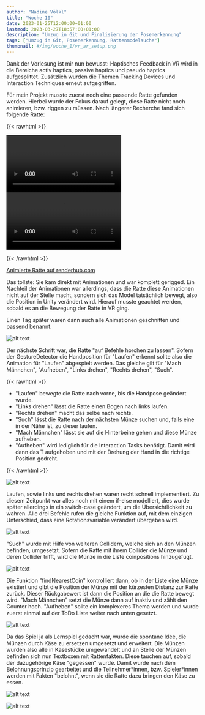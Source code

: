 ```yaml
---
author: "Nadine Völkl"
title: "Woche 10"
date: 2023-01-25T12:00:00+01:00
lastmod: 2023-03-27T18:57:00+01:00
description: "Umzug in Git und Finalisierung der Posenerkennung"
tags: ["Umzug in Git, Posenerkennung, Rattenmodelsuche"]
thumbnail: #/img/woche_1/vr_ar_setup.png
---
```


Dank der Vorlesung ist mir nun bewusst: Haptisches Feedback in VR wird in die Bereiche activ haptics, passive haptics und pseudo haptics aufgesplittet. Zusätzlich wurden die Themen Tracking Devices und Interaction Techniques erneut aufgegriffen. 

Für mein Projekt musste zuerst noch eine passende Ratte gefunden werden. Hierbei wurde der Fokus darauf gelegt, diese Ratte nicht noch animieren, bzw. riggen zu müssen. Nach längerer Recherche fand sich folgende Ratte:

{{< rawhtml >}} 

<video controls>
    <source src="/img/woche_10/rat_pr_1.mp4" type="video/mp4">
    Your browser does not support the video tag.  
</video>

<video controls>
    <source src="/img/woche_10/rat_pr_2.mp4" type="video/mp4">
    Your browser does not support the video tag.  
</video>

{{< /rawhtml >}}

[Animierte Ratte auf renderhub.com](https://www.renderhub.com/mikserart/rat-12-animations-game-ready-props-low-poly-3d-model)

Das tollste: Sie kam direkt mit Animationen und war komplett gerigged. 
Ein Nachteil der Animationen war allerdings, dass die Ratte diese Animationen nicht auf der Stelle macht, sondern sich das Model tatsächlich bewegt, also die Position in Unity verändert wird. Hierauf musste geachtet werden, sobald es an die Bewegung der Ratte in VR ging.

Einen Tag später waren dann auch alle Animationen geschnitten und passend benannt. 

![alt text](/img/woche_10/animationen.png "Screenshot aller Animationen im Explorer")

Der nächste Schritt war, die Ratte "auf Befehle horchen zu lassen". 
Sofern der GestureDetector die Handposition für "Laufen" erkennt sollte also die Animation für "Laufen" abgespielt werden. Das gleiche gilt für "Mach Männchen", "Aufheben", "Links drehen", "Rechts drehen", "Such".

{{< rawhtml >}} 

<ul>
<li>"Laufen" bewegte die Ratte nach vorne, bis die Handpose geändert wurde. </li>
<li>"Links drehen" lässt die Ratte einen Bogen nach links laufen.</li> 
<li>"Rechts drehen" macht das selbe nach rechts. </li>
<li>"Such" lässt die Ratte nach der nächsten Münze suchen und, falls eine in der Nähe ist, zu dieser laufen. </li>
<li>"Mach Männchen" lässt sie auf die Hinterbeine gehen und diese Münze aufheben. </li>
<li>"Aufheben" wird lediglich für die Interaction Tasks benötigt. Damit wird dann das T aufgehoben und mit der Drehung der Hand in die richtige Position gedreht. </li>
</ul>

{{< /rawhtml >}} 

![alt text](/img/woche_10/switchCase.png "Screenshot des switch-case das unten beschrieben wird")

Laufen, sowie links und rechts drehen waren recht schnell implementiert. Zu diesem Zeitpunkt war alles noch mit einem if-else modelliert, dies wurde später allerdings in ein switch-case geändert, um die Übersichtlichkeit zu wahren. Alle drei Befehle rufen die gleiche Funktion auf, mit dem einzigen Unterschied, dass eine Rotationsvariable verändert übergeben wird. 

![alt text](/img/woche_10/bewegung.png "Screenshot der oben beschriebenen Funktion Bewegung")

"Such" wurde mit Hilfe von weiteren Collidern, welche sich an den Münzen befinden, umgesetzt. Sofern die Ratte mit ihrem Collider die Münze und deren Collider trifft, wird die Münze in die Liste coinpositions hinzugefügt. 

![alt text](/img/woche_10/findNearestCoin_script.png "Screenshot der unten beschriebenen Funktion finNearestCoin")

Die Funktion "findNearestCoin" kontrolliert dann, ob in der Liste eine Münze existiert und gibt die Position der Münze mit der kürzesten Distanz zur Ratte zurück. Dieser Rückgabewert ist dann die Position an die die Ratte bewegt wird. "Mach Männchen" setzt die Münze dann auf inaktiv und zählt den Counter hoch.
"Aufheben" sollte ein komplexeres Thema werden und wurde zuerst einmal auf der ToDo Liste weiter nach unten gesetzt.

![alt text](/img/woche_10/such.png "Ratte in VR, die unter einem Stück Käse auf allen Vieren steht.")

Da das Spiel ja als Lernspiel gedacht war, wurde die spontane Idee, die Münzen durch Käse zu ersetzen umgesetzt und erweitert. Die Münzen wurden also alle in Käsestücke umgewandelt und an Stelle der Münzen befinden sich nun Textboxen mit Rattenfakten. Diese tauchen auf, sobald der dazugehörige Käse "gegessen" wurde. Damit wurde nach dem Belohnungsprinzip gearbeitet und die Teilnehmer\*innen, bzw. Spieler\*innen werden mit Fakten "belohnt", wenn sie die Ratte dazu bringen den Käse zu essen. 

![alt text](/img/woche_10/machMännchen_script.png "Screenshot der oben beschriebenen Funktion machMännchen")

![alt text](/img/woche_10/machMännchen.png "Ratte in VR, die unter einer Textbox auf den Hinterbeinen steht.")
